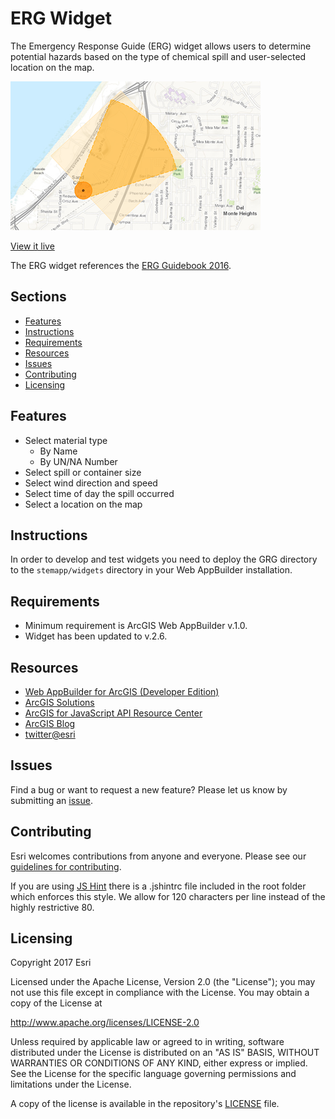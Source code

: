 # ERG Widget

The Emergency Response Guide (ERG) widget allows users to determine potential hazards based on the type of chemical spill and user-selected location on the map.

![App](solutions-erg-widget.png)

[View it live](https://nationalsecurity.esri.com/solutionsweb/EmergencyResponseGuide)

The ERG widget references the [ERG Guidebook 2016](https://www.phmsa.dot.gov/hazmat/outreach-training/erg).

## Sections

* [Features](#features)
* [Instructions](#instructions)
* [Requirements](#requirements)
* [Resources](#resources)
* [Issues](#issues)
* [Contributing](#contributing)
* [Licensing](#licensing)

## Features

* Select material type
   * By Name
   * By UN/NA Number
* Select spill or container size
* Select wind direction and speed
* Select time of day the spill occurred
* Select a location on the map

## Instructions

In order to develop and test widgets you need to deploy the GRG directory to the `stemapp/widgets` directory in your Web AppBuilder installation.

## Requirements

* Minimum requirement is ArcGIS Web AppBuilder v.1.0.
* Widget has been updated to v.2.6.

## Resources
* [Web AppBuilder for ArcGIS (Developer Edition)](https://developers.arcgis.com/web-appbuilder/)
* [ArcGIS Solutions](http://solutions.arcgis.com/)
* [ArcGIS for JavaScript API Resource Center](http://help.arcgis.com/en/webapi/javascript/arcgis/index.html)
* [ArcGIS Blog](http://blogs.esri.com/esri/arcgis/)
* [twitter@esri](http://twitter.com/esri)

## Issues

Find a bug or want to request a new feature?  Please let us know by submitting an [issue](https://github.com/Esri/solutions-erg-widget/issues/new).

## Contributing

Esri welcomes contributions from anyone and everyone. Please see our [guidelines for contributing](https://github.com/esri/contributing).

If you are using [JS Hint](http://http://www.jshint.com/) there is a .jshintrc file included in the root folder which enforces this style.
We allow for 120 characters per line instead of the highly restrictive 80.

## Licensing

Copyright 2017 Esri

Licensed under the Apache License, Version 2.0 (the "License");
you may not use this file except in compliance with the License.
You may obtain a copy of the License at

   http://www.apache.org/licenses/LICENSE-2.0

Unless required by applicable law or agreed to in writing, software
distributed under the License is distributed on an "AS IS" BASIS,
WITHOUT WARRANTIES OR CONDITIONS OF ANY KIND, either express or implied.
See the License for the specific language governing permissions and
limitations under the License.

A copy of the license is available in the repository's
[LICENSE](LICENSE) file.
